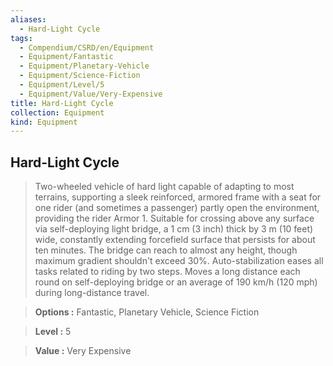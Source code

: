 ```yaml
---
aliases:
  - Hard-Light Cycle
tags:
  - Compendium/CSRD/en/Equipment
  - Equipment/Fantastic
  - Equipment/Planetary-Vehicle
  - Equipment/Science-Fiction
  - Equipment/Level/5
  - Equipment/Value/Very-Expensive
title: Hard-Light Cycle
collection: Equipment
kind: Equipment
---
```

## Hard-Light Cycle    
    
>Two-wheeled vehicle of hard light capable of adapting to most terrains, supporting a sleek reinforced, armored frame with a seat for one rider (and sometimes a passenger) partly open the environment, providing the rider Armor 1. Suitable for crossing above any surface via self-deploying light bridge, a 1 cm (3 inch) thick by 3 m (10 feet) wide, constantly extending forcefield surface that persists for about ten minutes. The bridge can reach to almost any height, though maximum gradient shouldn't exceed 30%. Auto-stabilization eases all tasks related to riding by two steps. Moves a long distance each round on self-deploying bridge or an average of 190 km/h (120 mph) during long-distance travel.    
> **Options :** Fantastic, Planetary Vehicle, Science Fiction    
> **Level :** 5    
> **Value :** Very Expensive